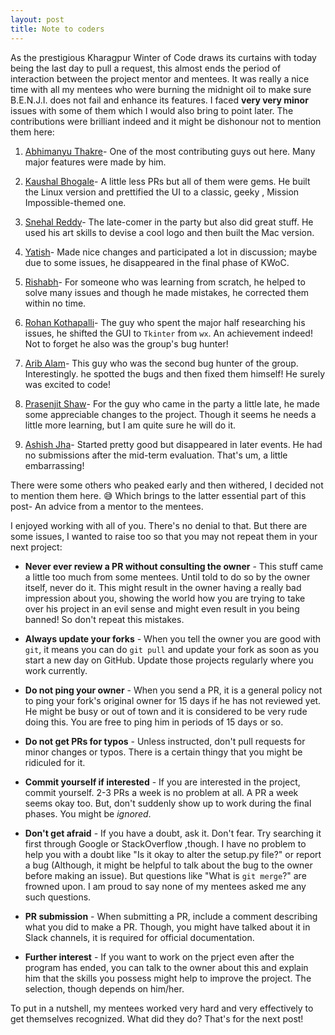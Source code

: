```yaml
---
layout: post
title: Note to coders
---
```


As the prestigious Kharagpur Winter of Code draws its curtains with today being the last day to 
pull a request, this almost ends the period of interaction between the project mentor and mentees.
It was really a nice time with all my mentees who were burning the midnight oil to make sure B.E.N.J.I.
does not fail and enhance its features. I faced **very very minor** issues with some of them which I
would also bring to point later. The contributions were brilliant indeed and it might be dishonour not 
to mention them here:
1. [Abhimanyu Thakre](https://github.com/abhimanyuthakre)- One of the most contributing guys out here. Many
   major features were made by him.

2. [Kaushal Bhogale](https://github.com/kb-studios)- A little less PRs but all of them were gems. He built
   the Linux version and prettified the UI to a classic, geeky , Mission Impossible-themed one. 

3. [Snehal Reddy](https://github.com/Snehal-Reddy)- The late-comer in the party but also did great stuff.
   He used his art skills to devise a cool logo and then built the Mac version.

4. [Yatish](https://github.com/Yatish04)- Made nice changes and participated a lot in discussion; maybe due 
   to some issues, he disappeared in the final phase of KWoC.

5. [Rishabh](https://github.com/rishabh0098)- For someone who was learning from scratch, he helped to solve 
   many issues and though he made mistakes, he corrected them within no time.

6. [Rohan Kothapalli](https://github.com/rohanricky)- The guy who spent the major half researching his issues,
   he shifted the GUI to `Tkinter` from `wx`. An achievement indeed! Not to forget he also was the group's
   bug hunter!

7. [Arib Alam](https://github.com/aribalam)- This guy who was the second bug hunter of the group. Interestingly.
   he spotted the bugs and then fixed them himself! He surely was excited to code!

8. [Prasenjit Shaw](https://github.com/jitShaw7)- For the guy who came in the party a little late, he made some 
   appreciable changes to the project. Though it seems he needs a little more learning, but I am quite sure
   he will do it.

9. [Ashish Jha](https://github.com/lapalb)- Started pretty good but disappeared in later events. He had no submissions
   after the mid-term evaluation. That's um, a little embarrassing!

There were some others who peaked early and then withered, I decided not to mention them here. :sweat_smile:
Which brings to the latter essential part of this post- An advice from a mentor to the mentees.

I enjoyed working with all of you. There's no denial to that. But there are some issues, I wanted to raise too
so that you may not repeat them in your next project:

- **Never ever review a PR without consulting the owner** - This stuff came a little too much from some mentees.
  Until told to do so by the owner itself, never do it. This might result in the owner having a really bad 
  impression about you, showing the world how you are trying to take over his project in an evil sense and 
  might even result in you being banned! So don't repeat this mistakes.

- **Always update your forks** - When you tell the owner you are good with `git`, it means you can do `git pull`
  and update your fork as soon as you start a new day on GitHub. Update those projects regularly where you 
  work currently.

- **Do not ping your owner** - When you send a PR, it is a general policy not to ping your fork's original owner
  for 15 days if he has not reviewed yet. He might be busy or out of town and it is considered to be very rude
  doing this. You are free to ping him in periods of 15 days or so.

- **Do not get PRs for typos** - Unless instructed, don't pull requests for minor changes or typos. There is
  a certain thingy that you might be ridiculed for it.

- **Commit yourself if interested** - If you are interested in the project, commit yourself. 2-3 PRs a week is
  no problem at all. A PR a week seems okay too. But, don't suddenly show up to work during the final phases. You
  might be *ignored*.

- **Don't get afraid** - If you have a doubt, ask it. Don't fear. Try searching it first through Google or StackOverflow
  ,though. I have no problem to help you with a doubt like "Is it okay to alter the setup.py file?" or report a bug
  (Although, it might be helpful to talk about the bug to the owner before making an issue). But questions like
  "What is `git merge`?" are frowned upon. I am proud to say none of my mentees asked me any such questions.
  
- **PR submission** - When submitting a PR, include a comment describing what you did to make a PR. Though, you
  might have talked about it in Slack channels, it is required for official documentation.
  
- **Further interest** - If you want to work on the prject even after the program has ended, you can talk to the
  owner about this and explain him that the skills you possess might help to improve the project. The selection, 
  though depends on him/her.
  
 To put in a nutshell, my mentees worked very hard and very effectively to get themselves recognized. What did they do?
 That's for the next post! 
